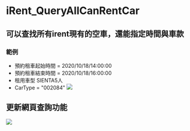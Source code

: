 # iRent_QueryAllCanRentCar
## 可以查找所有irent現有的空車，還能指定時間與車款
###  範例
* 預約租車起始時間 =  2020/10/18/14:00:00
* 預約租車結束時間 = 2020/10/18/16:00:00
* 租用車型 SIENTA5人
* CarType = "002084"
![](https://i.imgur.com/otDiNx3.jpg)

## 更新網頁查詢功能
![](https://i.imgur.com/630vAjI.png)
